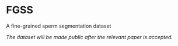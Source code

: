 # FGSS

A fine-grained sperm segmentation dataset

*The dataset will be made public after the relevant paper is accepted.*
